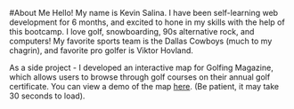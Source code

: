 #About Me
Hello! My name is Kevin Salina. I have been self-learning web development for 6 months, and excited to hone in my skills with the help of this bootcamp. I love golf, snowboarding, 90s alternative rock, and computers! My favorite sports team is the Dallas Cowboys (much to my chagrin), and favorite pro golfer is Viktor Hovland. 

As a side project - I developed an interactive map for Golfing Magazine, which allows users to browse through golf courses on their annual golf certificate. You can view a demo of the map [here](https://golfingmag-map-2021.herokuapp.com/). (Be patient, it may take 30 seconds to load).
